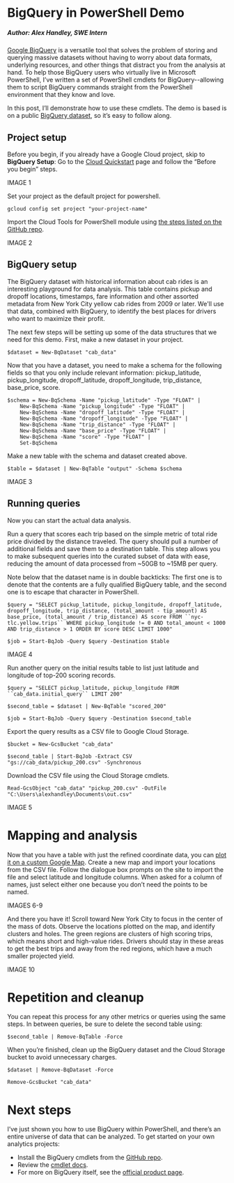 # BigQuery in PowerShell Demo
##### Author: Alex Handley, SWE Intern

[Google BigQuery](https://cloud.google.com/bigquery/) is a versatile tool that solves the problem of storing and querying massive datasets without having to worry about data formats, underlying resources, and other things that distract you from the analysis at hand. To help those BigQuery users who virtually live in Microsoft PowerShell, I’ve written a set of PowerShell cmdlets for BigQuery--allowing them to script BigQuery commands straight from the PowerShell environment that they know and love.  

In this post, I’ll demonstrate how to use these cmdlets. The demo is based is on a public [BigQuery dataset](https://cloud.google.com/bigquery/public-data/), so it’s easy to follow along.


## Project setup
Before you begin, if you already have a Google Cloud project, skip to **BigQuery Setup**:
Go to the [Cloud Quickstart](https://cloud.google.com/bigquery/quickstart-web-ui) page and follow the “Before you begin” steps.

IMAGE 1

Set your project as the default project for powershell.

```
gcloud config set project "your-project-name"
```

Import the Cloud Tools for PowerShell module using [the steps listed on the GitHub repo](https://github.com/GoogleCloudPlatform/google-cloud-powershell#installation).

IMAGE 2


## BigQuery setup
The BigQuery dataset with historical information about cab rides is an interesting playground for data analysis. This table contains pickup and dropoff locations, timestamps, fare information and other assorted metadata from New York City yellow cab rides from 2009 or later. We'll use that data, combined with BigQuery, to identify the best places for drivers who want to maximize their profit.  

The next few steps will be setting up some of the data structures that we need for this demo. First, make a new dataset in your project.

```
$dataset = New-BqDataset "cab_data"
```

Now that you have a dataset, you need to make a schema for the following fields so that you only include relevant information: pickup_latitude, pickup_longitude, dropoff_latitude, dropoff_longitude, trip_distance, base_price, score.

```
$schema = New-BqSchema -Name "pickup_latitude" -Type "FLOAT" |
	New-BqSchema -Name "pickup_longitude" -Type "FLOAT" |
	New-BqSchema -Name "dropoff_latitude" -Type "FLOAT" |
	New-BqSchema -Name "dropoff_longitude" -Type "FLOAT" |
	New-BqSchema -Name "trip_distance" -Type "FLOAT" |
	New-BqSchema -Name "base_price" -Type "FLOAT" |
	New-BqSchema -Name "score" -Type "FLOAT" |
	Set-BqSchema
```

Make a new table with the schema and dataset created above.

```
$table = $dataset | New-BqTable "output" -Schema $schema
```

IMAGE 3


## Running queries
Now you can start the actual data analysis. 

Run a query that scores each trip based on the simple metric of total ride price divided by the distance traveled. The query should pull a number of additional fields and save them to a destination table. This step allows you to make subsequent queries into the curated subset of data with ease, reducing the amount of data processed from ~50GB to ~15MB per query. 

Note below that the dataset name is in double backticks: The first one is to denote that the contents are a fully qualified BigQuery table, and the second one is to escape that character in PowerShell.

```
$query = "SELECT pickup_latitude, pickup_longitude, dropoff_latitude, dropoff_longitude, trip_distance, (total_amount - tip_amount) AS base_price, (total_amount / trip_distance) AS score FROM ``nyc-tlc.yellow.trips`` WHERE pickup_longitude != 0 AND total_amount < 1000 AND trip_distance > 1 ORDER BY score DESC LIMIT 1000"

$job = Start-BqJob -Query $query -Destination $table
```

IMAGE 4

Run another query on the initial results table to list just latitude and longitude of top-200 scoring records.

```
$query = "SELECT pickup_latitude, pickup_longitude FROM ``cab_data.initial_query`` LIMIT 200"

$second_table = $dataset | New-BqTable "scored_200"

$job = Start-BqJob -Query $query -Destination $second_table
```

Export the query results as a CSV file to Google Cloud Storage.

```
$bucket = New-GcsBucket "cab_data"

$second_table | Start-BqJob -Extract CSV "gs://cab_data/pickup_200.csv" -Synchronous
```

Download the CSV file using the Cloud Storage cmdlets.

```
Read-GcsObject "cab_data" "pickup_200.csv" -OutFile "C:\Users\alexhandley\Documents\out.csv"
```

IMAGE 5


# Mapping and analysis
Now that you have a table with just the refined coordinate data, you can [plot it on a custom Google Map](https://www.google.com/maps/d/u/0/). Create a new map and import your locations from the CSV file. Follow the dialogue box prompts on the site to import the file and select latitude and longitude columns. When asked for a column of names, just select either one because you don’t need the points to be named.
  
IMAGES 6-9

And there you have it! Scroll toward New York City to focus in the center of the mass of dots. Observe the locations plotted on the map, and identify clusters and holes. The green regions are clusters of high scoring trips, which means short and high-value rides. Drivers should stay in these areas to get the best trips and away from the red regions, which have a much smaller projected yield.

IMAGE 10


# Repetition and cleanup
You can repeat this process for any other metrics or queries using the same steps. In between queries, be sure to delete the second table using:

```
$second_table | Remove-BqTable -Force
```

When you’re finished, clean up the BigQuery dataset and the Cloud Storage bucket to avoid unnecessary charges.

```
$dataset | Remove-BqDataset -Force

Remove-GcsBucket "cab_data"
```


# Next steps
I’ve just shown you how to use BigQuery within PowerShell, and there’s an entire universe of data that can be analyzed. To get started on your own analytics projects:

* Install the BigQuery cmdlets from the [GitHub repo](https://github.com/GoogleCloudPlatform/google-cloud-powershell#installation). 
* Review the [cmdlet docs](http://googlecloudplatform.github.io/google-cloud-powershell/#/).  
* For more on BigQuery itself, see the [official product page](https://cloud.google.com/bigquery/docs/).

